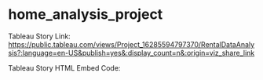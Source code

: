 # home_analysis_project

Tableau Story Link: https://public.tableau.com/views/Project_16285594797370/RentalDataAnalysis?:language=en-US&publish=yes&:display_count=n&:origin=viz_share_link

Tableau Story HTML Embed Code: 
